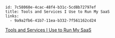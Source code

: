 
```
id: 7c58060e-4cac-48f4-b31c-5cd8b72797ef
title: Tools and Services I Use to Run My SaaS
links:
  - 9a9a2fb6-41b7-11ea-b332-7f561162cd24
```

[Tools and Services I Use to Run My SaaS][1]

[1]: https://jake.nyc/words/tools-and-services-i-use-to-run-my-saas/

